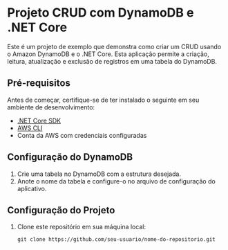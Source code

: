 # Projeto CRUD com DynamoDB e .NET Core

Este é um projeto de exemplo que demonstra como criar um CRUD usando o Amazon DynamoDB e o .NET Core. Esta aplicação permite a criação, leitura, atualização e exclusão de registros em uma tabela do DynamoDB.

## Pré-requisitos

Antes de começar, certifique-se de ter instalado o seguinte em seu ambiente de desenvolvimento:

- [.NET Core SDK](https://dotnet.microsoft.com/download)
- [AWS CLI](https://aws.amazon.com/cli/)
- Conta da AWS com credenciais configuradas

## Configuração do DynamoDB

1. Crie uma tabela no DynamoDB com a estrutura desejada.
2. Anote o nome da tabela e configure-o no arquivo de configuração do aplicativo.

## Configuração do Projeto

1. Clone este repositório em sua máquina local:

   ```shell
   git clone https://github.com/seu-usuario/nome-do-repositorio.git
